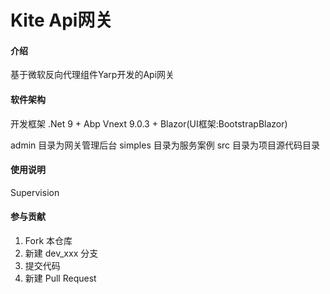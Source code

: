 # Kite Api网关

#### 介绍
基于微软反向代理组件Yarp开发的Api网关


#### 软件架构

开发框架 .Net 9 + Abp Vnext 9.0.3 + Blazor(UI框架:BootstrapBlazor)

admin 目录为网关管理后台
simples 目录为服务案例
src 目录为项目源代码目录


#### 使用说明
Supervision
#### 参与贡献

1.  Fork 本仓库
2.  新建 dev_xxx 分支
3.  提交代码
4.  新建 Pull Request

